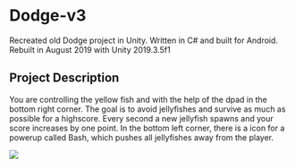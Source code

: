 # Dodge-v3
Recreated old Dodge project in Unity. Written in C# and built for Android. Rebuilt in August 2019 with Unity 2019.3.5f1

## Project Description

You are controlling the yellow fish and with the help of the dpad in the bottom right corner. The goal is to avoid jellyfishes and survive as much as possible for a highscore. Every second a new jellyfish spawns and your score increases by one point. In the bottom left corner, there is a icon for a powerup called Bash, which pushes all jellyfishes away from the player.

![](dodge-unity.gif)
